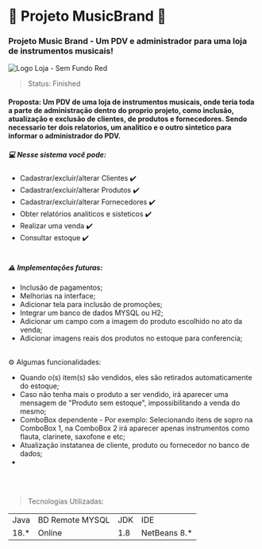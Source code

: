 # 🎸 Projeto MusicBrand 🎸
 ### Projeto Music Brand - Um PDV e administrador para uma loja de instrumentos musicais!
 ![Logo Loja - Sem Fundo Red](https://user-images.githubusercontent.com/83141051/193195004-4b11e337-7105-481d-be3b-2eed56baa95f.png)
> Status: Finished

#### Proposta: Um PDV de uma loja de instrumentos musicais, onde teria toda a parte de administração dentro do proprio projeto, como inclusão, atualização e exclusão de clientes, de produtos e fornecedores. Sendo necessario ter dois relatorios, um analitico e o outro sintetico para informar o administrador do PDV.


##### 💻 Nesse sistema você pode: 
- Cadastrar/excluir/alterar Clientes ✔️
- Cadastrar/excluir/alterar Produtos ✔️
- Cadastrar/excluir/alterar Fornecedores ✔️
- Obter relatórios analiticos e sisteticos ✔️
- Realizar uma venda ✔️
- Consultar estoque ✔️
<br></br>
##### ⚠️ Implementações futuras: 
+ Inclusão de pagamentos;
+ Melhorias na interface;
+ Adicionar tela para inclusão de promoções;
+ Integrar um banco de dados MYSQL ou H2;
+ Adicionar um campo com a imagem do produto escolhido no ato da venda; 
+ Adicionar imagens reais dos produtos no estoque para conferencia;
<br></br>

⚙️ Algumas funcionalidades: 
 + Quando o(s) item(s) são vendidos, eles são retirados automaticamente do estoque;
 + Caso não tenha mais o produto a ser vendido, irá aparecer uma mensagem de "Produto sem estoque", impossibilitando a venda do mesmo;
 + ComboBox dependente - Por exemplo: Selecionando itens de sopro na ComboBox 1, na ComboBox 2 irá aparecer apenas instrumentos como flauta, clarinete, saxofone e etc;
 + Atualização instatanea de cliente, produto ou fornecedor no banco de dados;
 + 
 <br></br>
> Tecnologias Utilizadas:
<table>
 <tr>
  <td>Java</td>
  <td>BD Remote MYSQL</td>
  <td>JDK</td>
  <td>IDE</td>
</tr>
 <tr>
  <td>18.*</td>
  <td>Online</td>
  <td>1.8</td>
  <td>NetBeans 8.*</td>
</tr>

 
 


